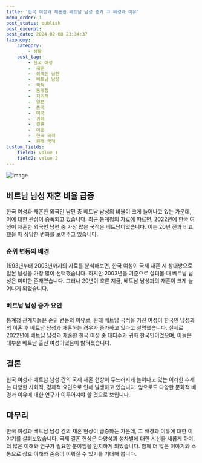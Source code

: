 ```yaml
---
title: '한국 여성과 재혼한 베트남 남성 증가 그 배경과 이유'
menu_order: 1
post_status: publish
post_excerpt: 
post_date: 2024-02-08 23:34:37
taxonomy:
    category:
        - 생활
    post_tag:
        - 한국 여성
        -  재혼
        -  외국인 남편
        -  베트남 남성
        -  국적
        -  통계청
        -  지리적
        -  일본
        -  중국
        -  미국
        -  귀화
        -  결혼
        -  이혼
        -  한국 국적
        -  원래 국적
custom_fields:
    field1: value 1
    field2: value 2
---
```


![Image](https://imgnews.pstatic.net/image/374/2024/02/07/0000369701_001_20240207102712708.jpg?type=w647)

## 베트남 남성 재혼 비율 급증
한국 여성과 재혼한 외국인 남편 중 베트남 남성의 비율이 크게 늘어나고 있는 가운데, 이에 대한 관심이 증폭되고 있습니다. 최근 통계청의 자료에 따르면, 2022년에 한국 여성이 재혼한 외국인 남편 중 가장 많은 국적은 베트남이었습니다. 이는 20년 전과 비교했을 때 상당한 변화를 보여주고 있습니다.
### 순위 변동의 배경
1993년부터 2003년까지의 자료를 분석해보면, 한국 여성이 국제 재혼 시 상대방으로 일본 남성을 가장 많이 선택했습니다. 하지만 2003년을 기준으로 살펴볼 때 베트남 남성은 미미한 존재였습니다. 그러나 20년이 흐른 지금, 베트남 남성과의 재혼이 크게 늘어나게 되었습니다.
### 베트남 남성 증가 요인
통계청 관계자들은 순위 변동의 이유로, 원래 베트남 국적을 가진 여성이 한국인 남성과의 이혼 후 베트남 남성과 재혼하는 경우가 증가하고 있다고 설명했습니다. 실제로 2022년에 베트남 남성과 재혼한 한국 여성 중 대다수가 귀화 한국인이었으며, 이들은 대부분 베트남 출신 여성이었음이 밝혀졌습니다.
## 결론
한국 여성과 베트남 남성 간의 국제 재혼 현상이 두드러지게 늘어나고 있는 이러한 추세는 다양한 사회적, 경제적 요인으로 인해 발생하고 있습니다. 앞으로도 다양한 문화적 배경과 이유에 대한 연구가 이루어져야 할 것으로 보입니다.
## 마무리
한국 여성과 베트남 남성 간의 재혼 현상이 급증하는 가운데, 그 배경과 이유에 대한 이야기를 살펴보았습니다. 국제 결혼 현상은 다양성과 성차별에 대한 시선을 새롭게 하며, 더 많은 이해와 연구가 필요한 분야임을 인지하게 되었습니다. 함께 더 많은 이야기와 소통으로 상호 이해와 존중이 이뤄질 수 있기를 기대해 봅니다.
